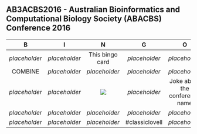 ## AB3ACBS2016 -  Australian Bioinformatics and Computational Biology Society (ABACBS) Conference 2016

| B                | I                       | N              | G             | O                    |  
| :-----------:    | :-------------:         | :-------------:                                         | :-------------:                                     | :-------------:      |  
| *placeholder* |   *placeholder*               |        This bingo card                             |   *placeholder*       |  *placeholder*|
|COMBINE   | *placeholder* |        *placeholder*        |   *placeholder*     |     *placeholder*           |  
|  *placeholder*       |    *placeholder* | <a href="http://www.abacbs.org/conference"><img src="abacbs.png"></a> | *placeholder*       |Joke about the conference name  |  
| *placeholder*    |     *placeholder*     |        *placeholder*            |   *placeholder*   |      *placeholder*       |  
|  *placeholder*     |  *placeholder*    |   *placeholder* | #classiclovell  |    *placeholder* |  
